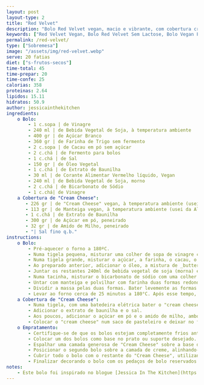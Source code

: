 ```yaml
---
layout: post
layout-type: 2
title: "Red Velvet"
description: "Bolo Red Velvet vegan, macio e vibrante, com cobertura cremosa de cream cheese"
keywords: ["Red Velvet Vegan, Bolo Red Velvet Sem Lactose, Bolo Vegan Fácil, Bolo Vermelho Vegan, Sobremesa Vegan para Festas, Bolo Sem Produtos de Origem Animal, Como fazer cobertura de cream cheese vegan para bolos, Cobertura cremosa sem lactose, Receitas doces plant-based, Bolos sem ovos e sem leite"]
permalink: /red-velvet/
type: ["Sobremesa"]
image: "/assets/img/red-velvet.webp"
serve: 20 fatias
diet: ["s-frutos-secos"]
time-total: 45
time-prepar: 20
time-confe: 25
calorias: 358
proteinas: 2.64
lipidos: 15.11
hidratos: 50.9
author: jessicainthekitchen
ingredients:
    o Bolo:
        - 1 c.sopa | de Vinagre
        - 240 ml | de Bebida Vegetal de Soja, à temperatura ambiente
        - 400 gr | de Açúcar Branco 
        - 360 gr | de Farinha de Trigo sem fermento
        - 2 c.sopa | de Cacau em pó sem açúcar 
        - 2 c.chá | de Fermento para bolos 
        - 1 c.chá | de Sal
        - 150 gr | de Óleo Vegetal
        - 1 c.chá | de Extrato de Baunilha
        - 30 ml | de Corante Alimentar Vermelho líquido, Vegan
        - 240 ml | de Bebida Vegetal de Soja, morno
        - 2 c.chá | de Bicarbonato de Sódio
        - 1 c.chá| de Vinagre
    a Cobertura de "Cream Cheese":
       - 226 gr | de "Cream Cheese" vegan, à temperatura ambiente (usei da Violife)
       - 113 gr | de Manteiga vegan, à temperatura ambiente (usei da Alpro)
       - 1 c.chá | de Extrato de Baunilha
       - 300 gr | de Açúcar em pó, peneirado
       - 32 gr | de Amido de Milho, peneirado
       - "| Sal fino q.b."
instructions:
    o Bolo:
        - Pré-aquecer o forno a 180ºC.
        - Numa tigela pequena, misturar uma colher de sopa de vinagre com 240ml de bebiga vegeta de soja (à temperatura ambiente), de forma a criar um _buttermilk_. Reservar por alguns minutos.
        - Numa tigela grande, misturar o açúcar, a farinha, o cacau, o fermento e o sal. Mexer bem com uma vara de arames para que não se criem grumos.
        - Ao preparado anterior, adicionar o óleo, a mistura de _buttermilk_, o extrato de baunilha e o corante vermelho. Misturar tudo muito bem.
        - Juntar os restantes 240ml de bebida vegetal de soja (morna) e misturar novamente até tudo ficar bem envolvido.
        - Numa tacinha, misturar o bicarbonato de sódio com uma colher de chá de vinagre. De seguida, adicionar esta mistura à massa do bolo e mexer para incorporar bem.    
        - Untar com manteiga e polvilhar com farinha duas formas redondas de 24cm.
        - Dividir a massa pelas duas formas. Bater levemente as formas na bancada para remover bolhas de ar.
        - Levar ao forno cerca de 25 minutos a 180°C. Após esse tempo, retirar as formas e deixar os bolos arrefecer bem.
    a Cobertura de "Cream Cheese":
        - Numa tigela, com uma batedeira elétrica bater o "cream cheese" e a manteiga por cerca de 2 minutos até que fiquem bem incorporados.
        - Adicionar o extrato de baunilha e o sal.
        - Aos poucos, adicionar o açúcar em pó e o amido de milho, ambos peneirados.
        - Colocar o "cream cheese" num saco de pasteleiro e deixar no frigorífico por, pelo menos, 4 horas antes de usar.
    o Empratamento:
        - Certifique-se de que os bolos estejam completamente frios antes de iniciar a montagem.
        - Colocar um dos bolos como base no prato ou suporte desejado. Opcionalmente, utilize uma faca de serra para aparar uma fina camada da parte superior do bolo, nivelando-o. Reservar os pedaços removidos para a decoração.
        - Espalhar uma camada generosa de "Cream Cheese" sobre a base do bolo.
        - Posicionar o segundo bolo sobre a camada de creme, alinhando-o cuidadosamente.
        - Cubrir todo o bolo com o restante do "Cream Cheese", utilizando uma espátula para obter um acabamento uniforme.
        - Finalizar decorando o bolo com os pedaços de bolo reservados ou outros enfeites de sua preferência.
notes:
    - Este bolo foi inspirado no blogue [Jessica In The Kitchen](https://jessicainthekitchen.com/)
---
```


